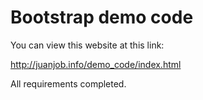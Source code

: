 
# Bootstrap demo code


You can view this website at this link:

http://juanjob.info/demo_code/index.html

All requirements completed.
